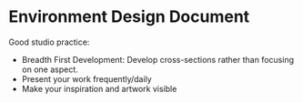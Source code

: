 # Environment Design Document
Good studio practice: 
* Breadth First Development: Develop cross-sections rather than focusing on one aspect.
* Present your work frequently/daily
* Make your inspiration and artwork visible